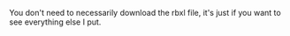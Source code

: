 You don't need to necessarily download the rbxl file, it's just if you want to see everything else I put.
